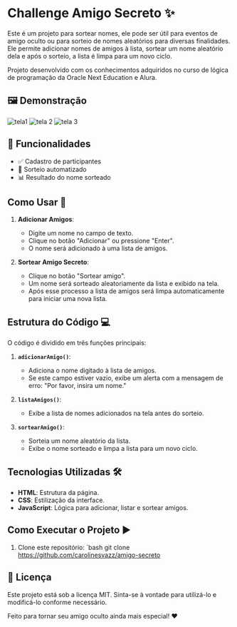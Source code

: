 # Challenge Amigo Secreto ✨

Este é um projeto para sortear nomes, ele pode ser útil para eventos de amigo oculto ou para sorteio de nomes aleatórios para diversas finalidades. Ele permite adicionar nomes de amigos à lista, sortear um nome aleatório dela e após o sorteio, a lista é limpa para um novo ciclo.

Projeto desenvolvido com os conhecimentos adquiridos no curso de lógica de programação da Oracle Next Education e Alura.

## 🖼 Demonstração

![tela1](https://github.com/user-attachments/assets/d187db2a-e03e-4798-ab42-e5ba27ad66d3)
![tela 2](https://github.com/user-attachments/assets/ca6222d4-e7cf-40d3-a81d-c045830b78f4)
![tela 3](https://github.com/user-attachments/assets/5748b686-05b1-4102-b892-13266d5fe4d1)

## 📌 Funcionalidades

- ✅ Cadastro de participantes
- 🔄 Sorteio automatizado
- 📊 Resultado do nome sorteado

## Como Usar 🚀

1. **Adicionar Amigos**:
   - Digite um nome no campo de texto.
   - Clique no botão "Adicionar" ou pressione "Enter".
   - O nome será adicionado à uma lista de amigos.

2. **Sortear Amigo Secreto**:
   - Clique no botão "Sortear amigo".
   - Um nome será sorteado aleatoriamente da lista e exibido na tela.
   - Após esse processo a lista de amigos será limpa automaticamente para iniciar uma nova lista.

## Estrutura do Código 💻

O código é dividido em três funções principais:

1. **`adicionarAmigo()`**:
   - Adiciona o nome digitado à lista de amigos.
   - Se este campo estiver vazio, exibe um alerta com a mensagem de erro: "Por favor, insira um nome."

2. **`listaAmigos()`**:
   - Exibe a lista de nomes adicionados na tela antes do sorteio.

3. **`sortearAmigo()`**:
   - Sorteia um nome aleatório da lista.
   - Exibe o nome sorteado e limpa a lista para um novo ciclo.

## Tecnologias Utilizadas 🛠️

- **HTML**: Estrutura da página.
- **CSS**: Estilização da interface.
- **JavaScript**: Lógica para adicionar, listar e sortear amigos.

## Como Executar o Projeto ▶️

1. Clone este repositório:
   `bash
   git clone https://github.com/carolinesvazz/amigo-secreto

## 📄 Licença

Este projeto está sob a licença MIT. Sinta-se à vontade para utilizá-lo e modificá-lo conforme necessário.

Feito para tornar seu amigo oculto ainda mais especial! ❤
